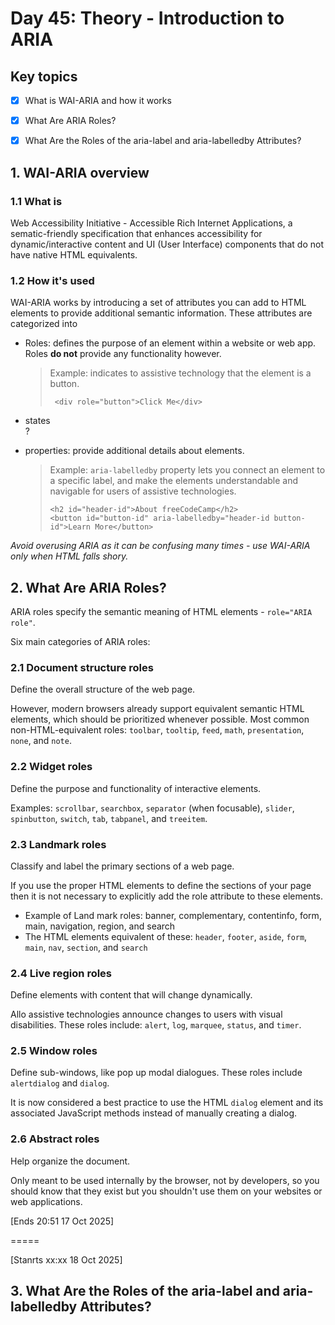 # Day 45: Theory - Introduction to ARIA

## Key topics
- [x] What is WAI-ARIA and how it works
- [x] What Are ARIA Roles?
- [x] What Are the Roles of the aria-label and aria-labelledby Attributes?


## 1. WAI-ARIA overview
### 1.1 What is 
Web Accessibility Initiative - Accessible Rich Internet Applications, a sematic-friendly specification that enhances accessibility for dynamic/interactive content and UI (User Interface) components that do not have native HTML equivalents.
### 1.2 How it's used
WAI-ARIA works by introducing a set of attributes you can add to HTML elements to provide additional semantic information. These attributes are categorized into 
- Roles: defines the purpose of an element within a website or web app. Roles **do not** provide any functionality however.
  
  > Example: indicates to assistive technology that the element is a button. 
    > ```
    >  <div role="button">Click Me</div>
    > ```
- states   
  ?
- properties: provide additional details about elements.
  
  > Example: `aria-labelledby` property lets you connect an element to a specific label, and make the elements understandable and navigable for users of assistive technologies.
  > ```
  > <h2 id="header-id">About freeCodeCamp</h2>
  > <button id="button-id" aria-labelledby="header-id button-id">Learn More</button>
  > ```

*Avoid overusing ARIA as it can be confusing many times - use WAI-ARIA only when HTML falls shory.*

## 2. What Are ARIA Roles?
ARIA roles specify the semantic meaning of HTML elements - `role="ARIA role"`.

Six main categories of ARIA roles:

### 2.1 Document structure roles
Define the overall structure of the web page.

However, modern browsers already support equivalent semantic HTML elements, which should be prioritized whenever possible. Most common non-HTML-equivalent roles: `toolbar`, `tooltip`, `feed`, `math`, `presentation`, `none`, and `note`.
  
### 2.2 Widget roles
Define the purpose and functionality of interactive elements.

Examples: `scrollbar`, `searchbox`, `separator` (when focusable), `slider`, `spinbutton`, `switch`, `tab`, `tabpanel`, and `treeitem`.

### 2.3 Landmark roles
Classify and label the primary sections of a web page.

If you use the proper HTML elements to define the sections of your page then it is not necessary to explicitly add the role attribute to these elements.</br>
- Example of Land mark roles: banner, complementary, contentinfo, form, main, navigation, region, and search
- The HTML elements equivalent of these: `header`, `footer`, `aside`, `form`, `main`, `nav`, `section`, and `search`

### 2.4 Live region roles
Define elements with content that will change dynamically. 

Allo assistive technologies announce changes to users with visual disabilities. These roles include: `alert`, `log`, `marquee`, `status`, and `timer`.


### 2.5 Window roles
Define sub-windows, like pop up modal dialogues. These roles include `alertdialog` and `dialog`.

It is now considered a best practice to use the HTML `dialog` element and its associated JavaScript methods instead of manually creating a dialog.

### 2.6 Abstract roles
Help organize the document.

Only meant to be used internally by the browser, not by developers, so you should know that they exist but you shouldn't use them on your websites or web applications.

[Ends 20:51 17 Oct 2025]

=====

[Stanrts xx:xx 18 Oct 2025]

## 3. What Are the Roles of the aria-label and aria-labelledby Attributes?

